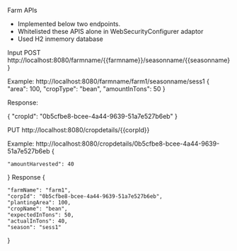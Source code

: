 Farm APIs 
- Implemented below two endpoints.
- Whitelisted these APIS alone in WebSecurityConfigurer adaptor
- Used H2 inmemory database


Input
POST http://localhost:8080/farmname/{{farmname}}/seasonname/{{seasonname}}

Example:
http://localhost:8080/farmname/farm1/seasonname/sess1
{
    "area": 100,
    "cropType": "bean",
    "amountInTons": 50
}

Response:

{
    "cropId": "0b5cfbe8-bcee-4a44-9639-51a7e527b6eb"
}

PUT http://localhost:8080/cropdetails/{{corpId}}

Example:
http://localhost:8080/cropdetails/0b5cfbe8-bcee-4a44-9639-51a7e527b6eb
{

    "amountHarvested": 40
}
Response
{

    "farmName": "farm1",
    "corpId": "0b5cfbe8-bcee-4a44-9639-51a7e527b6eb",
    "plantingArea": 100,
    "cropName": "bean",
    "expectedInTons": 50,
    "actualInTons": 40,
    "season": "sess1"
}


